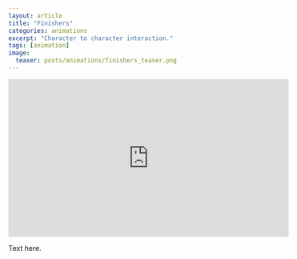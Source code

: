 ```yaml
---
layout: article
title: "Finishers"
categories: animations
excerpt: "Character to character interaction."
tags: [animation]
image:
  teaser: posts/animations/finishers_teaser.png
---
```


<iframe width="560" height="315" src="https://www.youtube.com/embed/CNkYE3PHh3c" frameborder="0" allow="accelerometer; autoplay; encrypted-media; gyroscope; picture-in-picture" allowfullscreen></iframe>

Text here.
